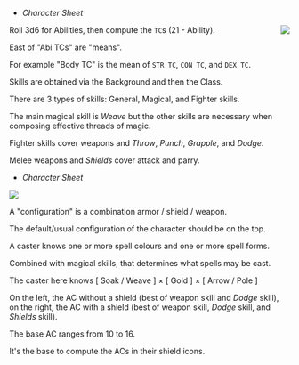 
<!-- .margin.compass -->
* _Character Sheet_


<img src="csheet_left_0.png" style="float: right;" />


<!-- <div.comment.se.c_abilities_0> -->

Roll 3d6 for Abilities, then compute the `TC`s (21 - Ability).

<!-- </div> -->

<!-- <div.comment.ne.c_means> -->

East of "Abi TCs" are "means".

For example "Body TC" is the mean of `STR TC`, `CON TC`, and `DEX TC`.

<!-- </div> -->

<!-- <div.comment.se.c_skills_0> -->

Skills are obtained via the Background and then the Class.

<!-- </div> -->

<!-- <div.comment.se.c_skills_1> -->

There are 3 types of skills: General, Magical, and Fighter skills.

<!-- </div> -->

<!-- <div.comment.ne.c_skills_m> -->

The main magical skill is _Weave_ but the other skills are necessary when composing effective threads of magic.

<!-- </div> -->

<!-- <div.comment.ne.c_skills_f> -->

Fighter skills cover weapons and _Throw_, _Punch_, _Grapple_, and _Dodge_.

Melee weapons and _Shields_ cover attack and parry.

<!-- </div> -->


<!-- PAGE BREAK csheet -->


<!-- .margin.compass -->
* _Character Sheet_


<img src="csheet_right_0.png" />


<!-- <div.comment.nw.c_confs> -->

A "configuration" is a combination armor / shield / weapon.

The default/usual configuration of the character should be on the top.

<!-- </div> -->

<!-- <div.comment.sw.c_spells> -->

A caster knows one or more spell colours and one or more spell forms.

Combined with magical skills, that determines what spells may be cast.

The caster here knows [ Soak / Weave ] × [ Gold ] × [ Arrow / Pole ]

<!-- </div> -->

<!-- <div.comment.nw.c_acs> -->

On the left, the AC without a shield (best of weapon skill and _Dodge_ skill), on the right, the AC with a shield (best of weapon skill, _Dodge_ skill, and _Shields_ skill).

<!-- </div> -->

<!-- <div.comment.nw.c_base_ac> -->

The base AC ranges from 10 to 16.

It's the base to compute the ACs in their shield icons.

<!-- </div> -->



<style>
    /* TODO move .comment to the .css */
  [data-aa-title="csheet"] .comment {
    position: absolute;
    top: 1rem;
    background-color: white;
    padding: 0.6rem;
    width: 8rem;
    font-size: var(--size-b);
    line-height: var(--mul-b);
  }
  [data-aa-title="csheet"] .comment.se {
    border-right: 4px solid grey;
    border-bottom: 4px solid grey;
  }
  [data-aa-title="csheet"] .comment.ne {
    border-top: 4px solid grey;
    border-right: 4px solid grey;
  }
  [data-aa-title="csheet"] .comment.sw {
    border-left: 4px solid grey;
    border-bottom: 4px solid grey;
  }
  [data-aa-title="csheet"] .comment.nw {
    border-top: 4px solid grey;
    border-left: 4px solid grey;
  }
  [data-aa-title="csheet"] .comment p {
    text-align: left;
    text-indent: 0;
  }
  [data-aa-title="csheet"] .comment p:last-child {
    margin-bottom: 0;
  }

  [data-aa-title="csheet"] .c_abilities_0  { top:  4.2rem; left:   1.7rem; }
  [data-aa-title="csheet"] .c_means        { top: 10.0rem; left:   1.7rem; }
  [data-aa-title="csheet"] .c_skills_0     { top: 23.0rem; left:   1.7rem; }
  [data-aa-title="csheet"] .c_skills_1     { top: 30.0rem; left:   1.7rem; }
  [data-aa-title="csheet"] .c_skills_m     { top: 45.0rem; right: 15.5rem; }
  [data-aa-title="csheet"] .c_skills_f     { top: 45.0rem; right:  3.5rem; }

  [data-aa-title="csheet"] .c_confs    { top: 24.00rem; right:  3.5rem; }
  [data-aa-title="csheet"] .c_spells   { top:  8.65rem; right:  3.5rem; }
  [data-aa-title="csheet"] .c_acs      { top: 45.00rem; left:   2.1rem; }
  [data-aa-title="csheet"] .c_base_ac  { top: 45.00rem; left:  14.1rem; }
</style>


<script>

onDocumentReady(function() {
  var ce = elt('[data-aa-title="csheet"]');
  elts(ce, '.page').forEach(function(pe) {
    elts(pe, '.comment').forEach(function(cme) {
      pe.appendChild(cme);
    });
  });
});

</script>
